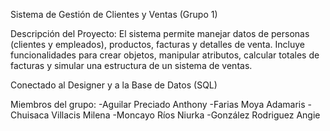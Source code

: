 Sistema de Gestión de Clientes y Ventas (Grupo 1)

Descripción del Proyecto: El sistema permite manejar datos de personas (clientes y empleados), productos, facturas y detalles de venta. Incluye funcionalidades para crear objetos, manipular atributos, calcular totales de facturas y simular una estructura de un sistema de ventas.

Conectado al Designer y a la Base de Datos (SQL)

Miembros del grupo:
-Aguilar Preciado Anthony 
-Farias Moya Adamaris
-Chuisaca Villacis Milena
-Moncayo Ríos Niurka
-González Rodriguez Angie

